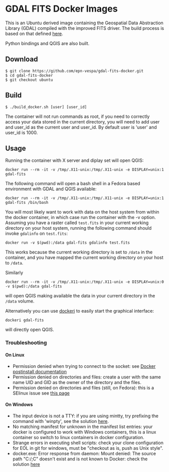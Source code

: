 # GDAL FITS Docker Images

This is an Ubuntu derived image containing the Geospatial Data Abstraction
Library (GDAL) compiled with the improved FITS driver. The build process is
based on that defined
[here](https://voparis-confluence.obspm.fr/display/VES/GDAL+with+FITS).

Python bindings and QGIS are also built.

## Download

```
$ git clone https://github.com/epn-vespa/gdal-fits-docker.git
$ cd gdal-fits-docker
$ git checkout ubuntu
```

## Build

```
$ ./build_docker.sh [user] [user_id]
```

The container will not run commands as root, if you need to correctly access your data stored in the current directory, you will need to add user and user_id as the current user and user_id. By default user is 'user' and user_id is 1000.

## Usage

Running the container with X server and diplay set will open QGIS:

    docker run --rm -it -v /tmp/.X11-unix:/tmp/.X11-unix -e DISPLAY=unix:1 gdal-fits

The following command will open a bash shell in a Fedora based environment with GDAL and QGIS available:

    docker run --rm -it -v /tmp/.X11-unix:/tmp/.X11-unix -e DISPLAY=unix:1 gdal-fits /bin/bash

You will most likely want to work with data on the host system from within the
docker container, in which case run the container with the -v option. Assuming
you have a raster called `test.fits` in your current working directory on your
host system, running the following command should invoke `gdalinfo` on
`test.fits`:

    docker run -v $(pwd):/data gdal-fits gdalinfo test.fits

This works because the current working directory is set to `/data` in the
container, and you have mapped the current working directory on your host to
`/data`.

Similarly

    docker run --rm -it -v /tmp/.X11-unix:/tmp/.X11-unix -e DISPLAY=unix:0 -v $(pwd):/data gdal-fits

will open QGIS making available the data in your current directory in the `/data` volume.

Alternatively you can use [dockeri](https://github.com/chbrandt/dockeri) to easily start the graphical interface:

    dockeri gdal-fits

will directly open QGIS.

### Troubleshooting

#### On Linux

- Permission denied when trying to connect to the socket: see [Docker postinstall documentation](https://docs.docker.com/install/linux/linux-postinstall/)
- Permission denied on directories and files: create a user with the same name UID and GID
as the owner of the directory and the files.
- Permission denied on directories and files (still, on Fedora): this is a SElinux issue
see [this page](https://medium.com/@gloriapalmagonzalez/permission-denied-on-accessing-host-directory-in-docker-5ca5ee76e8b1)

#### On Windows

- The input device is not a TTY: if you are using mintty, try prefixing the command with
'winpty', see the solution [here](https://willi.am/blog/2016/08/08/docker-for-windows-interactive-sessions-in-mintty-git-bash/).
- No matching manifest for unknown in the manifest list entries: your docker is configured
to work with Windows containers, this is a linux container so switch to linux containers in
docker configuration.
- Strange errors in executing shell scripts: check your clone configuration for EOL in git
for windows, must be "checkout as is, push as Unix style".
- docker.exe: Error response from daemon: Mount denied: The source path "C:/;C" doesn't exist and is not known to Docker: check the solution [here](https://blogs.msdn.microsoft.com/stevelasker/2016/06/14/configuring-docker-for-windows-volumes/)
